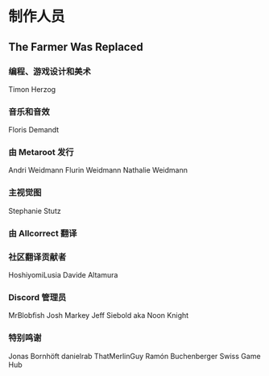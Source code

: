 # 制作人员

## The Farmer Was Replaced

### 编程、游戏设计和美术
Timon Herzog

### 音乐和音效
Floris Demandt

### 由 Metaroot 发行
Andri Weidmann
Flurin Weidmann
Nathalie Weidmann

### 主视觉图
Stephanie Stutz

### 由 Allcorrect 翻译

### 社区翻译贡献者
HoshiyomiLusia
Davide Altamura

### Discord 管理员
MrBlobfish
Josh Markey
Jeff Siebold aka Noon Knight

### 特别鸣谢
Jonas Bornhöft
danielrab
ThatMerlinGuy
Ramón Buchenberger
Swiss Game Hub